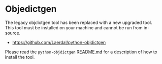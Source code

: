 # Objedictgen

The legacy objdictgen tool has been replaced with a new upgraded tool. This tool
must be installed on your machine and cannot be run from in-source.

   * https://github.com/Laerdal/python-objdictgen

Please read the `python-objdictgen`
[README.md](https://github.com/Laerdal/python-objdictgen/blob/main/README.md)
for a description of how to install the tool.
